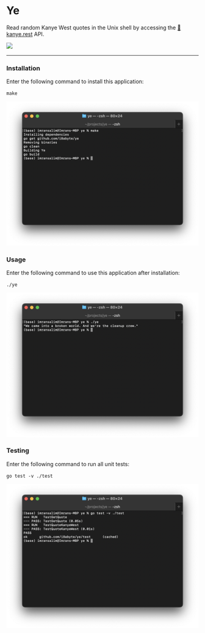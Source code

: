 # Ye

Read random Kanye West quotes in the Unix shell by accessing the [🌊 kanye.rest](https://kanye.rest/) API.

<img src="https://freepngimg.com/thumb/kanye_west/156143-kanye-rapper-west-free-download-png-hq.png" style="width:10em;height:auto;" />

---
### Installation
Enter the following command to install this application:
```
make
```
![installation.png](/assets/installation.png)

### Usage
Enter the following command to use this application after installation:
```
./ye
```
![usage](/assets/usage.png)

### Testing
Enter the following command to run all unit tests:
```
go test -v ./test
```
![usage](/assets/testing.png)

